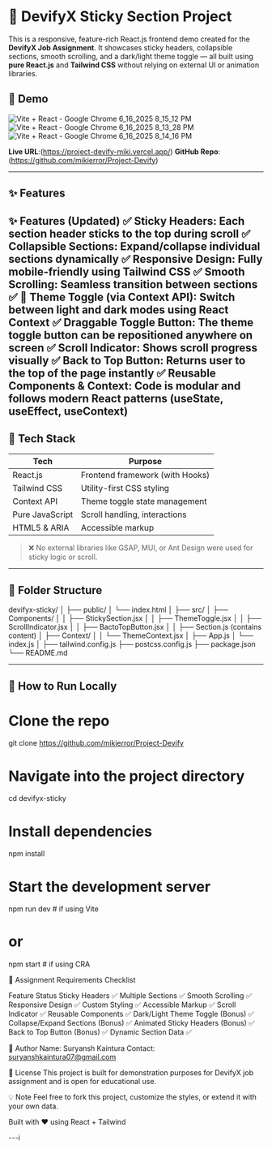 # 🚀 DevifyX Sticky Section Project

This is a responsive, feature-rich React.js frontend demo created for the **DevifyX Job Assignment**. It showcases sticky headers, collapsible sections, smooth scrolling, and a dark/light theme toggle — all built using **pure React.js** and **Tailwind CSS** without relying on external UI or animation libraries.

## 📸 Demo
![Vite + React - Google Chrome 6_16_2025 8_15_12 PM](https://github.com/user-attachments/assets/5371c51a-49f5-4c71-97f3-530e34e31946)![Vite + React - Google Chrome 6_16_2025 8_13_28 PM](https://github.com/user-attachments/assets/aec79f67-51d5-4cc7-96b5-71dc56e46c5d)![Vite + React - Google Chrome 6_16_2025 8_14_16 PM](https://github.com/user-attachments/assets/ec10618c-4ff7-4864-be11-83bad655d61f)




**Live URL**:(https://project-devify-miki.vercel.app/)
**GitHub Repo**:(https://github.com/mikierror/Project-Devify)

---

## ✨ Features

✨ Features (Updated)
✅ Sticky Headers: Each section header sticks to the top during scroll
✅ Collapsible Sections: Expand/collapse individual sections dynamically
✅ Responsive Design: Fully mobile-friendly using Tailwind CSS
✅ Smooth Scrolling: Seamless transition between sections
✅ 🌙 Theme Toggle (via Context API): Switch between light and dark modes using React Context
✅ Draggable Toggle Button: The theme toggle button can be repositioned anywhere on screen
✅ Scroll Indicator: Shows scroll progress visually
✅ Back to Top Button: Returns user to the top of the page instantly
✅ Reusable Components & Context: Code is modular and follows modern React patterns (useState, useEffect, useContext)
---

## 🔧 Tech Stack

| Tech              | Purpose                            |
|-------------------|-------------------------------------|
| React.js          | Frontend framework (with Hooks)     |
| Tailwind CSS      | Utility-first CSS styling           |
| Context API       | Theme toggle state management       |
| Pure JavaScript   | Scroll handling, interactions       |
| HTML5 & ARIA      | Accessible markup                   |

> ❌ No external libraries like GSAP, MUI, or Ant Design were used for sticky logic or scroll.

---

## 📁 Folder Structure

devifyx-sticky/
│
├── public/
│ └── index.html
│
├── src/
│ ├── Components/
│ │ ├── StickySection.jsx
│ │ ├── ThemeToggle.jsx
│ │ ├── ScrollIndicator.jsx
│ │ ├── BactoTopButton.jsx
│ │ ├── Section.js (contains content)
│ ├── Context/
│ │ └── ThemeContext.jsx
│ ├── App.js
│ └── index.js
│
├── tailwind.config.js
├── postcss.config.js
├── package.json
└── README.md


---

## 🧪 How to Run Locally


# Clone the repo
git clone https://github.com/mikierror/Project-Devify

# Navigate into the project directory
cd devifyx-sticky

# Install dependencies
npm install

# Start the development server
npm run dev  # if using Vite
# or
npm start    # if using CRA


📝 Assignment Requirements Checklist

Feature	Status
Sticky Headers	✅
Multiple Sections	✅
Smooth Scrolling	✅
Responsive Design	✅
Custom Styling	✅
Accessible Markup	✅
Scroll Indicator	✅
Reusable Components	✅
Dark/Light Theme Toggle (Bonus)	✅
Collapse/Expand Sections (Bonus)	✅
Animated Sticky Headers (Bonus)	✅
Back to Top Button (Bonus)	✅
Dynamic Section Data	✅

🙌 Author
Name: Suryansh Kaintura
Contact: suryanshkaintura07@gmail.com


📜 License
This project is built for demonstration purposes for DevifyX job assignment and is open for educational use.

💡 Note
Feel free to fork this project, customize the styles, or extend it with your own data.

Built with ❤️ using React + Tailwind

---i
